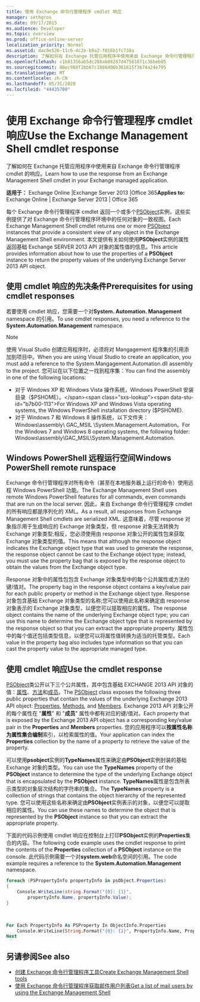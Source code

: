 ```yaml
---
title: 使用 Exchange 命令行管理程序 cmdlet 响应
manager: sethgros
ms.date: 09/17/2015
ms.audience: Developer
ms.topic: overview
ms.prod: office-online-server
localization_priority: Normal
ms.assetid: dac8e526-11c6-4c2e-b9a2-f016b1fc738a
description: 了解如何在 Exchange 托管应用程序中使用来自 Exchange 命令行管理程序 cmdlet 的响应。
ms.openlocfilehash: c1b81356ab5dc288ab08287d47581871c36beb05
ms.sourcegitcommit: 88ec988f2bb67c1866d06b361615f3674a24e795
ms.translationtype: MT
ms.contentlocale: zh-CN
ms.lasthandoff: 05/31/2020
ms.locfileid: "44435700"
---
```

# <a name="use-the-exchange-management-shell-cmdlet-response"></a><span data-ttu-id="b7b00-103">使用 Exchange 命令行管理程序 cmdlet 响应</span><span class="sxs-lookup"><span data-stu-id="b7b00-103">Use the Exchange Management Shell cmdlet response</span></span>

<span data-ttu-id="b7b00-104">了解如何在 Exchange 托管应用程序中使用来自 Exchange 命令行管理程序 cmdlet 的响应。</span><span class="sxs-lookup"><span data-stu-id="b7b00-104">Learn how to use the response from an Exchange Management Shell cmdlet in your Exchange managed application.</span></span>
  
<span data-ttu-id="b7b00-105">**适用于：** Exchange Online |Exchange Server 2013 |Office 365</span><span class="sxs-lookup"><span data-stu-id="b7b00-105">**Applies to:** Exchange Online | Exchange Server 2013 | Office 365</span></span>
  
<span data-ttu-id="b7b00-106">每个 Exchange 命令行管理程序 cmdlet 返回一个或多个[PSObject](https://msdn.microsoft.com/library/system.management.automation.psobject%28VS.85%29.aspx)实例，这些实例提供了对 Exchange 命令行管理程序环境中的任何对象的一致视图。</span><span class="sxs-lookup"><span data-stu-id="b7b00-106">Each Exchange Management Shell cmdlet returns one or more [PSObject](https://msdn.microsoft.com/library/system.management.automation.psobject%28VS.85%29.aspx) instances that provide a consistent view of any object in the Exchange Management Shell environment.</span></span> <span data-ttu-id="b7b00-107">本文提供有关如何使用**PSObject**实例的属性返回基础 Exchange SERVER 2013 API 对象的属性值的信息。</span><span class="sxs-lookup"><span data-stu-id="b7b00-107">This article provides information about how to use the properties of a **PSObject** instance to return the property values of the underlying Exchange Server 2013 API object.</span></span> 
  
## <a name="prerequisites-for-using-cmdlet-responses"></a><span data-ttu-id="b7b00-108">使用 cmdlet 响应的先决条件</span><span class="sxs-lookup"><span data-stu-id="b7b00-108">Prerequisites for using cmdlet responses</span></span>
<span data-ttu-id="b7b00-109"><a name="prerequisites_bk"> </a></span><span class="sxs-lookup"><span data-stu-id="b7b00-109"><a name="prerequisites_bk"> </a></span></span>

<span data-ttu-id="b7b00-110">若要使用 cmdlet 响应，您需要一个对**System. Automation. Management** namespace 的引用。</span><span class="sxs-lookup"><span data-stu-id="b7b00-110">To use cmdlet responses, you need a reference to the **System.Automation.Management** namespace.</span></span> 
  
> [!NOTE]
>  <span data-ttu-id="b7b00-111">使用 Visual Studio 创建应用程序时，必须将对 Mangagement 程序集的引用添加到项目中。</span><span class="sxs-lookup"><span data-stu-id="b7b00-111">When you are using Visual Studio to create an application, you must add a reference to the System.Mangagement.Automation.dll assembly to the project.</span></span> <span data-ttu-id="b7b00-112">您可以在以下位置之一找到程序集：</span><span class="sxs-lookup"><span data-stu-id="b7b00-112">You can find the assembly in one of the following locations:</span></span> 
> - <span data-ttu-id="b7b00-113">对于 Windows XP 和 Windows Vista 操作系统，Windows PowerShell 安装目录（$PSHOME）。</span><span class="sxs-lookup"><span data-stu-id="b7b00-113">For Windows XP and Windows Vista operating systems, the Windows PowerShell installation directory ($PSHOME).</span></span> 
> - <span data-ttu-id="b7b00-114">对于 Windows 7 和 Windows 8 操作系统，以下文件夹： Windows\assembly\ GAC_MSIL \System.Management.Automation。</span><span class="sxs-lookup"><span data-stu-id="b7b00-114">For the Windows 7 and Windows 8 operating systems, the following folder: Windows\assembly\GAC_MSIL\System.Management.Automation.</span></span> 
  
## <a name="windows-powershell-remote-runspace"></a><span data-ttu-id="b7b00-115">Windows PowerShell 远程运行空间</span><span class="sxs-lookup"><span data-stu-id="b7b00-115">Windows PowerShell remote runspace</span></span>
<span data-ttu-id="b7b00-116"><a name="usingremoterunspace_bk"> </a></span><span class="sxs-lookup"><span data-stu-id="b7b00-116"><a name="usingremoterunspace_bk"> </a></span></span>

<span data-ttu-id="b7b00-117">Exchange 命令行管理程序对所有命令（甚至在本地服务器上运行的命令）使用远程 Windows PowerShell 功能。</span><span class="sxs-lookup"><span data-stu-id="b7b00-117">The Exchange Management Shell uses remote Windows PowerShell features for all commands, even commands that are run on the local server.</span></span> <span data-ttu-id="b7b00-118">因此，来自 Exchange 命令行管理程序 cmdlet 的所有响应都是序列化的 XML。</span><span class="sxs-lookup"><span data-stu-id="b7b00-118">As a result, all responses from Exchange Management Shell cmdlets are serialized XML.</span></span> <span data-ttu-id="b7b00-119">这意味着，尽管 response 对象指示用于生成响应的 Exchange 对象类型，但 response 对象无法转换为 Exchange 对象类型;相反，您必须使用由 response 对象公开的属性包来获取 Exchange 对象类型的值。</span><span class="sxs-lookup"><span data-stu-id="b7b00-119">This means that although the response object indicates the Exchange object type that was used to generate the response, the response object cannot be cast to the Exchange object type; instead, you must use the property bag that is exposed by the response object to obtain the values from the Exchange object type.</span></span>
  
<span data-ttu-id="b7b00-120">Response 对象中的属性包包含 Exchange 对象类型中的每个公共属性或方法的键/值对。</span><span class="sxs-lookup"><span data-stu-id="b7b00-120">The property bag in the response object contains a key/value pair for each public property or method in the Exchange object type.</span></span> <span data-ttu-id="b7b00-121">Response 对象包含基础 Exchange 对象类型的名称;您可以使用此名称来确定由 response 对象表示的 Exchange 对象类型，以便您可以提取相应的属性。</span><span class="sxs-lookup"><span data-stu-id="b7b00-121">The response object contains the name of the underlying Exchange object type; you can use this name to determine the Exchange object type that is represented by the response object so that you can extract the appropriate property.</span></span> <span data-ttu-id="b7b00-122">属性包中的每个值还包括类型信息，以便您可以将属性值转换为适当的托管类型。</span><span class="sxs-lookup"><span data-stu-id="b7b00-122">Each value in the property bag also includes type information so that you can cast the property value to the appropriate managed type.</span></span>
  
## <a name="use-the-cmdlet-response"></a><span data-ttu-id="b7b00-123">使用 cmdlet 响应</span><span class="sxs-lookup"><span data-stu-id="b7b00-123">Use the cmdlet response</span></span>
<span data-ttu-id="b7b00-124"><a name="usingPSObject_bk"> </a></span><span class="sxs-lookup"><span data-stu-id="b7b00-124"><a name="usingPSObject_bk"> </a></span></span>

<span data-ttu-id="b7b00-125">[PSObject](https://msdn.microsoft.com/library/system.management.automation.psobject%28VS.85%29.aspx)类公开以下三个公共属性，其中包含基础 EXCHANGE 2013 API 对象的值：[属性](https://msdn.microsoft.com/library/system.management.automation.psobject.properties%28VS.85%29.aspx)、[方法](https://msdn.microsoft.com/library/system.management.automation.psobject.methods%28VS.85%29.aspx)和[成员](https://msdn.microsoft.com/library/system.management.automation.psobject.members%28VS.85%29.aspx)。</span><span class="sxs-lookup"><span data-stu-id="b7b00-125">The [PSObject](https://msdn.microsoft.com/library/system.management.automation.psobject%28VS.85%29.aspx) class exposes the following three public properties that contain the values of the underlying Exchange 2013 API object: [Properties](https://msdn.microsoft.com/library/system.management.automation.psobject.properties%28VS.85%29.aspx), [Methods](https://msdn.microsoft.com/library/system.management.automation.psobject.methods%28VS.85%29.aspx), and [Members](https://msdn.microsoft.com/library/system.management.automation.psobject.members%28VS.85%29.aspx).</span></span> <span data-ttu-id="b7b00-126">Exchange 2013 API 对象公开的每个属性在 "**属性**" 和 "**成员**" 属性中都有对应的键/值对。</span><span class="sxs-lookup"><span data-stu-id="b7b00-126">Each property that is exposed by the Exchange 2013 API object has a corresponding key/value pair in the **Properties** and **Members** properties.</span></span> <span data-ttu-id="b7b00-127">您的应用程序可以**按属性名称为属性集合编制**索引，以检索属性的值。</span><span class="sxs-lookup"><span data-stu-id="b7b00-127">Your application can index the **Properties** collection by the name of a property to retrieve the value of the property.</span></span> 
  
<span data-ttu-id="b7b00-128">可以使用**psobject**实例的**TypeNames**属性来确定由**PSObject**实例封装的基础 Exchange 对象的类型。</span><span class="sxs-lookup"><span data-stu-id="b7b00-128">You can use the **TypeNames** property of the **PSObject** instance to determine the type of the underlying Exchange object that is encapsulated by the **PSObject** instance.</span></span> <span data-ttu-id="b7b00-129">**TypeNames**属性是包含所表示类型的对象层次结构的字符串的集合。</span><span class="sxs-lookup"><span data-stu-id="b7b00-129">The **TypeNames** property is a collection of strings that contains the object hierarchy of the represented type.</span></span> <span data-ttu-id="b7b00-130">您可以使用这些名称来确定由**PSObject**实例表示的对象，以便您可以提取相应的属性。</span><span class="sxs-lookup"><span data-stu-id="b7b00-130">You can use these names to determine the object that is represented by the **PSObject** instance so that you can extract the appropriate property.</span></span> 
  
<span data-ttu-id="b7b00-131">下面的代码示例使用 cmdlet 响应在控制台上打印**PSObject**实例的**Properties**集合的内容。</span><span class="sxs-lookup"><span data-stu-id="b7b00-131">The following code example uses the cmdlet response to print the contents of the **Properties** collection of a **PSObject** instance on the console.</span></span> <span data-ttu-id="b7b00-132">此代码示例需要一个对**system.web**命名空间的引用。</span><span class="sxs-lookup"><span data-stu-id="b7b00-132">The code example requires a reference to the **System.Automation.Management** namespace.</span></span> 
  
```cs
foreach (PSPropertyInfo propertyInfo in psObject.Properties)
{
    Console.WriteLine(string.Format("{0}: {1}",
        propertyInfo.Name, propertyInfo.Value);
}
```

<br/>

```vb
For Each PropertyInfo As PSProperty In ObjectInfo.Properties
    Console.WriteLine(String.Format("{0}: {1}", PropertyInfo.Name, PropertyInfo.Value))
Next

```

## <a name="see-also"></a><span data-ttu-id="b7b00-133">另请参阅</span><span class="sxs-lookup"><span data-stu-id="b7b00-133">See also</span></span>

- [<span data-ttu-id="b7b00-134">创建 Exchange 命令行管理程序工具</span><span class="sxs-lookup"><span data-stu-id="b7b00-134">Create Exchange Management Shell tools</span></span>](create-exchange-management-shell-tools.md)   
- [<span data-ttu-id="b7b00-135">使用 Exchange 命令行管理程序获取邮件用户列表</span><span class="sxs-lookup"><span data-stu-id="b7b00-135">Get a list of mail users by using the Exchange Management Shell</span></span>](how-to-get-a-list-of-mail-users-by-using-the-exchange-management-shell.md)
    

